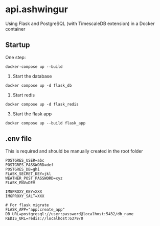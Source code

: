 # api.ashwingur

Using Flask and PostgreSQL (with TimescaleDB extension) in a Docker container

## Startup

One step:

```
docker-compose up --build
```

1. Start the database

```
docker compose up -d flask_db
```

1. Start redis

```
docker compose up -d flask_redis
```

3. Start the flask app

```
docker compose up --build flask_app
```

## .env file

This is required and should be manually created in the root folder

```
POSTGRES_USER=abc
POSTGRES_PASSWORD=def
POSTGRES_DB=ghi
FLASK_SECRET_KEY=jkl
WEATHER_POST_PASSWORD=xyz
FLASK_ENV=DEV

IMGPROXY_KEY=XXX
IMGPROXY_SALT=XXX

# For flask migrate
FLASK_APP="app:create_app"
DB_URL=postgresql://user:password@localhost:5432/db_name
REDIS_URL=redis://localhost:6379/0
```
